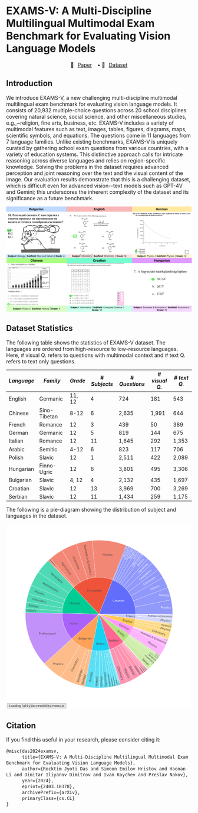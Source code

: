 # EXAMS-V: A Multi-Discipline Multilingual Multimodal Exam Benchmark for Evaluating Vision Language Models

<p align="center" style="display: flex; flex-direction: row; justify-content: center; align-items: center">
📄 <a href="https://arxiv.org/abs/2403.10378" target="_blank" style="margin-right: 15px; margin-left: 10px">Paper</a> • 
🤗 <a href="https://huggingface.co/datasets/Rocktim/EXAMS-V" target="_blank" style="margin-left: 10px">Dataset</a> 
</p>


## Introduction
We introduce EXAMS-V, a new challenging multi-discipline multimodal multilingual exam benchmark for evaluating vision language models. It consists of  20,932 multiple-choice questions across 20 school disciplines covering natural science, social science, and other miscellaneous studies, e.g.,~religion, fine arts, business, etc. EXAMS-V includes a variety of multimodal features such as text, images, tables, figures, diagrams, maps, scientific symbols, and equations. The questions come in 11 languages from 7 language families. Unlike existing benchmarks, EXAMS-V is uniquely curated by gathering school exam questions from various countries, with a variety of education systems. This distinctive approach calls for intricate reasoning across diverse languages and relies on region-specific knowledge. Solving the problems in the dataset requires advanced perception and joint reasoning over the text and the visual content of the image. 
Our evaluation results demonstrate that this is a challenging dataset, which is difficult even for advanced vision--text models such as GPT-4V and Gemini; this underscores the inherent complexity of the dataset and its significance as a future benchmark.

![image](./images/language_samples-1.png)

## Dataset Statistics

The following table shows the statistics of EXAMS-V dataset. The languages are ordered from high-resource to low-resource languages. Here, \# visual Q. refers to questions with multimodal context and \# text Q. refers to text only questions.

| *Language* |*Family* | *Grade* | *\# Subjects* | *\# Questions* | *\# visual Q.* | *\# text Q.* |
|-------------------|-----------------|------------------------------------|------------------------------------------|-------------------------------------------|-------------------------------------------|-----------------------------------------|
| English           |  Germanic        | 11, 12                             | 4                                        | 724                                       | 181                                       | 543                                     |
| Chinese           | Sino-Tibetan    | 8-12                               | 6                                        | 2,635                                     | 1,991                                     | 644                                     |
| French            | Romance         | 12                                 | 3                                        | 439                                       | 50                                        | 389                                     |
| German            | Germanic        | 12                                 | 5                                        | 819                                       | 144                                       | 675                                     |
| Italian           | Romance         | 12                                 | 11                                       | 1,645                                     | 292                                       | 1,353                                   |
| Arabic            |  Semitic         | 4-12                               | 6                                        | 823                                       | 117                                       | 706                                     |
| Polish            | Slavic          | 12                                 | 1                                        | 2,511                                     | 422                                       | 2,089                                   |
| Hungarian         | Finno-Ugric     | 12                                 | 6                                        | 3,801                                     | 495                                       | 3,306                                   |
| Bulgarian         |Slavic          | 4, 12                              | 4                                        | 2,132                                     | 435                                       | 1,697                                   |
| Croatian          | Slavic          | 12                                 | 13                                       | 3,969                                     | 700                                       | 3,269                                   |
| Serbian           | Slavic          | 12                                 | 11                                       | 1,434                                     | 259                                       | 1,175                                   |

<!-- ![fig](./images/figure_data_dist-1.png) -->
The following is a pie-diagram showing the distribution of subject and languages in the dataset.
<div style="text-align: center;">
<img src="./images/figure_data_dist-1.png" alt="Image Description" width="500"/>
</div>

## Citation
If you find this useful in your research, please consider citing it:
```
@misc{das2024examsv,
      title={EXAMS-V: A Multi-Discipline Multilingual Multimodal Exam Benchmark for Evaluating Vision Language Models}, 
      author={Rocktim Jyoti Das and Simeon Emilov Hristov and Haonan Li and Dimitar Iliyanov Dimitrov and Ivan Koychev and Preslav Nakov},
      year={2024},
      eprint={2403.10378},
      archivePrefix={arXiv},
      primaryClass={cs.CL}
}
```
